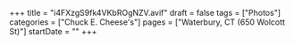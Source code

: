 +++
title = "i4FXzgS9fk4VKbROgNZV.avif"
draft = false
tags = ["Photos"]
categories = ["Chuck E. Cheese's"]
pages = ["Waterbury, CT (650 Wolcott St)"]
startDate = ""
+++
